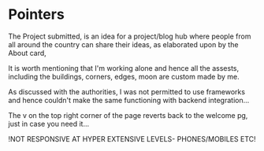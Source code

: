 # Pointers

The Project submitted, is an idea for a project/blog hub where people from all around the country can share their ideas, as elaborated upon by the About card,

It is worth mentioning that I'm working alone and hence all the assests, including the buildings, corners, edges, moon are custom made by me.

As discussed with the authorities, I was not permitted to use frameworks and hence couldn't make the same functioning with backend integration...

The v on the top right corner of the page reverts back to the welcome pg, just in case you need it...

!NOT RESPONSIVE AT HYPER EXTENSIVE LEVELS- PHONES/MOBILES ETC!

